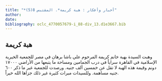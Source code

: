 ```yaml
---
title: "*أخبار وأفكار : هبة كريمة*. المقتبس 8(5)"
author: 
date: 
bibliography: oclc_4770057679-i_88-div_13.d1e3667.bib
---
```




##  هبة كريمة 


 وهبت السيدة بهية خانم كريمة المرحوم علي باشا برهان في مصر للجمعية الخيرية الإسلامية في القاهرة سراياً في درب الجمامين ومساحة ما يتبعها من الأراضي  ١٧٠٠٠  دونم وقيمة هذه الهبة لا تقل عن  خمسين  ألف  جنيه. ورصدت للجمعية غير ما ذكر  ٦٠٠  جنيه مساهمة. وللسيدات مبرات كثيرة غير ذلك جزاها الله خيراً. 
